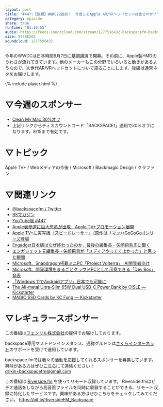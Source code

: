 ```yaml
---
layout: post
title: "#447:【後編】WWDC22目前！　今度こそApple AR/VRヘッドセットは出るのか？"
category: episode
share: true
runtime: "01:10:55"
audio: https://feeds.soundcloud.com/stream/1277596432-backspacefm-backspacefm-447-2.mp3
size: 59586203
soundcloud: 1277596432
---
```


今年のWWDCは日本時間6月7日に基調講演で開幕。その前に、Apple製HMDのうわさが流れてきています。他のメーカーもこの分野でいろいろと動きがあるようなので、次世代AR/VRヘッドセットについて語ることにします。後編は通常ネタをお届けします。

{% include player.html %}

# ▽今週のスポンサー
* [Clean My Mac 30%オフ](http://bit.ly/37DOSWq)
* 上記リンクからディスカウントコード「BACKSPACE1」適用で30%オフになります。8/15まで有効です。
 
# ▽トピック
Apple TV+ / Webメディアの今後 / Microsoft / Blackmagic Design / クラファン

# ▽関連リンク
* [@backspacefm / Twitter](https://twitter.com/backspacefm)
* [BSマガジン](https://note.com/drikin/m/m55ec296b7655)
* [YouTube版 #447](https://note.com/backspacefm/n/n8514b5338324)
* [Apple表参道に巨大恐竜が出現　Apple TV+プロモーション展開](https://www.itmedia.co.jp/news/articles/2205/23/news141.html)
* [Apple TV+に実写版「スピードレーサー」（原作は「マッハGoGoGo」)シリーズ登場](https://minatokobe.com/wp/apple/appl-tv/post-82760.html)
* [Engadget日本版はなぜ終わったのか、最後の編集長・矢崎飛鳥氏に聞く](https://www.itmedia.co.jp/news/articles/2205/24/news162.html)
* [エンガジェット元編集長・矢崎飛鳥が「メディアやっててよかった」と思った瞬間](https://gadgetouch.com/column/387/)
* [Microsoft、Snapdragon搭載ミニPC「Project Volterra」　AI開発者向け](https://www.itmedia.co.jp/news/articles/2205/25/news073.html)
* [Microsoft、開発環境をまるごとクラウドPCとして用意できる「Dev Box」発表](https://www.itmedia.co.jp/news/articles/2205/25/news083.html)
* [「Windows 11でAndroidアプリ」日本でも可能に](https://www.itmedia.co.jp/news/articles/2205/25/news074.html)
* [The All-metal Ultra-Slim 65W Dual USB-C Power Bank by OISLE — Kickstarter](https://www.kickstarter.com/projects/1861851659/oisle-the-all-metal-ultra-slim-65w-dual-usb-c-power-bank?lang=ja)
* [MAGIC SSD Cards by KC Fung — Kickstarter](https://www.kickstarter.com/projects/magicpro/magic-ssd-cards-next-generation-in-portable-ssd-storage)

# ▽レギュラースポンサー
この番組は[フェンリル株式会社](https://www.fenrir-inc.com/jp/)の提供でお届けしております。

backspace専用マストドンインスタンス、通称グルドンは[さくらインターネット](https://www.sakura.ad.jp/)のサポートを受けて運用しています。

backspace.fmでは我々の活動を応援してくれるスポンサーを募集しています。興味がある方はぜひ[こちら](mailto:drikin+backspacefm@gmail.com)にて連絡ください！
drikin+backspacefm@gmail.com

この番組は [Riverside.fm](https://bit.ly/RiversideFM_Backspace) を使ってリモート収録しています。
Riverside.fmはビデオ通話をしながら高音質ファイルを同時に収録することができる、リモート収録に特化したサービスです。興味がある方はぜひこちらをチェックしてみてください。
https://bit.ly/RiversideFM_Backspace
